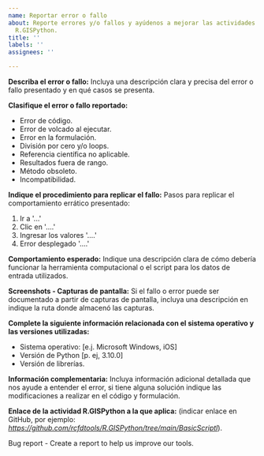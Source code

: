 ```yaml
---
name: Reportar error o fallo
about: Reporte errores y/o fallos y ayúdenos a mejorar las actividades incluídas en
  R.GISPython.
title: ''
labels: ''
assignees: ''

---
```


**Describa el error o fallo:**
Incluya una descripción clara y precisa del error o fallo presentado y en qué casos se presenta.

**Clasifique el error o fallo reportado:**
 - Error de código.
 - Error de volcado al ejecutar.
 - Error en la formulación.
 - División por cero y/o loops.
 - Referencia científica no aplicable.
 - Resultados fuera de rango.
 - Método obsoleto.
 - Incompatibilidad.


**Indique el procedimiento para replicar el fallo:**
Pasos para replicar el comportamiento errático presentado:
1. Ir a '...'
2. Clic  en '....'
3. Ingresar los valores '....'
4. Error desplegado '....'


**Comportamiento esperado:**
Indique una descripción clara de cómo debería funcionar la herramienta computacional o el script para los datos de entrada utilizados.


**Screenshots - Capturas de pantalla:**
Si el fallo o error puede ser documentado a partir de capturas de pantalla, incluya una descripción en indique la ruta donde almacenó las capturas.


**Complete la siguiente información relacionada con el sistema operativo y las versiones utilizadas:**
 - Sistema operativo: [e.j. Microsoft Windows, iOS]
 - Versión de Python [p. ej, 3.10.0]
 - Versión de librerías.


**Información complementaria:**
Incluya información adicional detallada que nos ayude a entender el error, si tiene alguna solución indique las modificaciones a realizar en el código y formulación.


**Enlace de la actividad R.GISPython a la que aplica:**
(indicar enlace en GitHub, por ejemplo: _https://github.com/rcfdtools/R.GISPython/tree/main/BasicScriptl_).


Bug report - Create a report to help us improve our tools.
